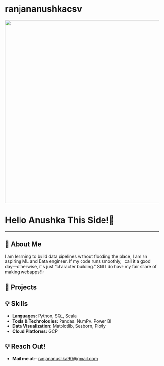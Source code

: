 # ranjananushkacsv
<img src="[Black-Modern-Personal-Linked-In-Banner.png](https://postimg.cc/7GPZyGQc)" width="600"/>

# Hello Anushka This Side!🦁
---

## 👋 About Me
I am learning to build data pipelines without flooding the place, I am an aspiring ML and Data engineer. If my code runs smoothly, I call it a good day—otherwise, it's just “character building.” Still I do have my fair share of making webapps!✨

## 🚀 Projects

## 💡 Skills
- **Languages:** Python, SQL, Scala
- **Tools & Technologies:** Pandas, NumPy, Power BI
- **Data Visualization:** Matplotlib, Seaborn, Plotly
- **Cloud Platforms:** GCP

## 💡 Reach Out!
- **Mail me at**:- ranjananushka90@gmail.com 


<!---
ranjananushkacsv/ranjananushkacsv is a ✨ special ✨ repository because its `README.md` (this file) appears on your GitHub profile.
You can click the Preview link to take a look at your changes.
--->
